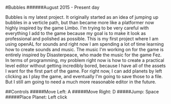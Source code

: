 #Bubbles
######August 2015 - Present day

Bubbles is my latest project. It originally started as an idea of jumping up bubbles in a verticle path, but than became more like a platformer now highly inspired by the game Limbo. I'm trying to be very careful with everything I add to the game because my goal is to make it look as professional and polished as possible. This is my first project where I am using openAL for sounds and right now I am spending a lot of time learning how to create sounds and music. The music I'm working on for the game is entirely inspired by Disasterpeace, who made the music for the game Fez. In terms of programming, my problem right now is how to create a practical level editor without getting incredibly bored, because I have all of the assets I want for the first part of the game. For right now, I can add planets by left clicking as I play the game, and eventually I'm going to save those to a file. But I still am going to need a much more reasonable editor in the future.

##Controls
#####Move Left: A
#####Move Right: D
#####Jump: Space
#####Place Planet: Left click
